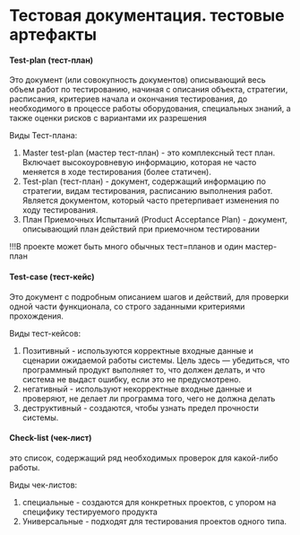 # Тестовая документация. тестовые артефакты

#### Test-plan (тест-план)

Это документ (или совокупность документов) описывающий весь объем работ по тестированию, начиная с описания объекта, стратегии, расписания,
критериев начала и окончания тестирования, до необходимого в процессе работы оборудования, специальных знаний, а также оценки рисков с вариантами их разрешения

Виды Тест-плана:

1) Master test-plan (мастер тест-план) - это комплексный тест план. Включает высокоуровневую информацию, которая не часто меняется в ходе тестирования (более статичен).
2) Test-plan (тест-план) - документ, содержащий информацию по стратегии, видам тестирования, расписанию выполнения работ.
Является документом, который часто претерпивает изменения по ходу тестирования.
3) План Приемочных Испытаний (Product Acceptance Plan) - документ, описывающий план действий при приемочном тестировании

!!!В проекте может быть много обычных тест=планов и один мастер-план

#### Test-case (тест-кейс)

Это документ с подробным описанием шагов и действий, для проверки одной части функционала, со строго заданными критериями прохождения.

Виды тест-кейсов:

1) Позитивный - используются корректные входные данные и сценарии ожидаемой работы системы. Цель здесь — убедиться, что программный продукт выполняет то, что должен делать, и что система не выдаст ошибку, если это не предусмотрено. 
3) негативный - используют некорректные входные данные и проверяют, не делает ли программа того, чего не должна делать
4) деструктивный - создаются, чтобы узнать предел прочности системы. 

#### Check-list (чек-лист)

это список, содержащий ряд необходимых проверок для какой-либо работы.

Виды чек-листов:

1) специальные - создаются для конкретных проектов, с упором на специфику тестируемого продукта
2) Универсальные - подходят для тестирования проектов одного типа.

